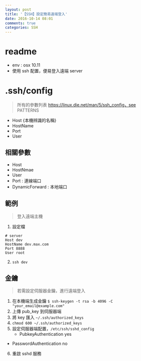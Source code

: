 ```yaml
---
layout: post
title: '【SSH】設定簡易遠端登入'
date: 2016-10-14 08:01
comments: true
categories: SSH
---
```

# readme

- env : osx 10.11
- 使用 ssh 配置，便易登入遠端 server

# .ssh/config

> 所有的參數列表 https://linux.die.net/man/5/ssh_config，see PATTERNS

- Host  {本機辨識的名稱}
- HostName
- Port
- User

## 相關參數

- Host
- HostNmae
- User
- Port : 連線端口
- DynamicForward : 本地端口 

## 範例

> 登入遠端主機

1. 設定檔
```
# server
Host dev
HostName dev.max.com
Port 8888
User root
```
2. `ssh dev`

## 金鑰

> 若需設定伺服器金鑰，進行遠端登入

1. 在本機端生成金鑰 `$ ssh-keygen -t rsa -b 4096 -C "your_email@example.com"`
2. 上傳 pub\_key 到伺服器端
3. 將 key 匯入 `~/.ssh/authorized_keys`
4. `chmod 600 ~/.ssh/authorized_keys`
5. 設定伺服器端配置，`/etc/ssh/sshd_config`
	- PubkeyAuthentication yes
  - PasswordAuthentication no
6. 重啟 sshd 服務